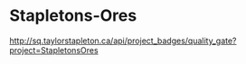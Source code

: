 # Stapletons-Ores
http://sq.taylorstapleton.ca/api/project_badges/quality_gate?project=StapletonsOres
